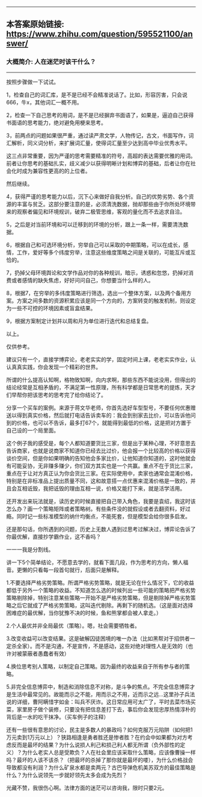 ----------------------------------------
## 本答案原始链接: https://www.zhihu.com/question/595521100/answer/
### 大概简介: 人在迷茫时该干什么？
----------------------------------------
按照步骤做一下试试。

1，检查自己的词汇库，是不是已经不会精准说话了。比如，形容厉害，只会说666，牛x，其他词汇一概不用。

2，检查一下自己思考的用词，是不是已经摒弃书面语了，如果是，逼迫自己获得书面语的思考能力，绝对避免用梗来思考。

3，前两点的问题如果很严重，通过读严肃文学，人物传记，古文，书面写作，词汇解析，同义词分析，来扩展词汇量，使得词汇量至少达到高中毕业优秀水平。

这三点非常重要，因为严谨的思考需要精准的符号，高超的表达需要优雅的用词。前者让你思考的基础扎实，歧义减少以获得明晰计划和博弈的基础，后者让你在社会化时成为兼容性更高的的上位者。

然后继续。

4，获得严谨的思考能力以后，沉下心来做好自我分析。自己的优势劣势、各个资源的丰富与贫乏。这部分要注意的是，必须清洗数据，抛却那些由于你所处环境带来的观察者偏见和环境规训，破弃二极管思维，客观的量化而不去追求自洽。

5，之后是对当前环境和可以迁移到的环境的分析，跟上一条一样，需要清洗数据。

6，根据自己和可选环境分析，穷举自己可以采取的中期策略，可以在成长，感情，工作，爱好等多个纬度穷举，注意这些维度策略之间是关联的，可能互斥或互恰的。

7，扔掉父母环境舆论和文学作品对你的各种规训，暗示，诱惑和忽悠，扔掉对消费或者感情的缺失焦虑，好好问问自己，你想要当什么样的人。

8，根据7，在穷举的多纬度策略进行筛选，选出一个整体方案，以及两个备用方案。方案之间多数的资源积累应该是同一个方向的，方案转变的触发机制，则设定为一些不可控的环境因素或盲盒结果。

9，根据方案制定计划并以周和月为单位进行迭代和总结复盘。

以上。

仅供参考。

建议只有一个，直接学博弈论，老老实实的学，固定时间上课，老老实实作业，认认真真实践，你会发现一个精彩的世界。

所谓的什么提高认知啊，格物致知啊，向内求啊，那些东西不能说没用，但得出的结论经常是互相矛盾的，不满足第一性原理，所有科学都是日常思考的提炼，天才们早帮你把该思考的思考完了给你结论了。

分享一个买车的案例。来源于蒋文华老师，你首先选好车型型号，不要任何优惠赠送以得到真实价格，然后就打电话告诉卖车的：我会到别家去比价，可以告诉他问到的价格，也可以不告诉，最多打67个，就能得到最低的价格，这是把对方置于自己设的一个局里面。

这个例子我的感受是，每个人都知道要货比三家，但是出于某种心理，不好意思去告诉商家，也就是说商家不知道你已经去比过价，他会报一个比较高的价格以获得谈价空间，但是你如果明确的告知他会多家比价，让他知道你知道的，这时他就会有可能妥协，无非赚多赚少，你们双方其实也是一个共赢。重点不在于货比三家，重点在于让对方真正认为你会货比三家。在实际使用中，卖家也通常会混淆价格，特别是在非标准品上提出质量不同，这和故意搭一点优惠来混淆价格是一致的，并且会互相诋毁，我把诋毁的理由互相一说，价格又能打下来，就是活学活用。

还开发出来玩法就是，读历史的时候直接把自己带入角色，我要是袁绍，我这时该怎么办？画一个策略矩阵或者策略树。有些条件没的就假设或者去翻资料，好过瘾。同时记一些标准模型的纳什均衡点，不能死套，但是模型会给你很多启发。

还是那句话，你所遇到的问题，历史上无数人遇到过思考过解决过，博弈论告诉了你最优解，直接抄学霸作业，这不香吗？

一一一我是分割线。

讲一下5个简单结论，不愿意去学的，就看下面几段，作为思考的方向，懒人福音。更懒的只看每一段首句就行，后面只是解释。

1.不要选择严格劣势策略。所谓严格劣势策略，就是无论在什么情况下，它的收益都低于另外一个策略的收益。不知道怎么选的时候列出一些可能的策略把严格劣势策略剔除掉，特别注意某些策略一开始不是严格劣势策略，但是剔除掉严格劣势策略之后它就成了严格劣势策略，这叫迭代剔除。再剩下的随机选。（这是面对选择困难症的最优解，当你犹豫不决的时候，鱼和熊掌都会被人拿走。）

2.个人最优并非全局最优（策略）。嗯，社会需要牺牲者。

3.改变收益可以改变结果。这是破解囚徒困境的唯一办法（比如黑帮对于招供者一定杀全家）。而不是沟通，不是宣传，不是感动，这些对绝对理性人是无效的（也许对被蒙蔽者愚蠢者有效）

4.换位思考别人策略，以制定自己策略。因为最终的收益来自于所有参与者的策略。

5.非完全信息博弈中，制造和消除信息不对称，是斗争的焦点。不完全信息博弈才是生活中最常见的。故能而示之不能，用而示之不用，近而示之远...这里孙子兵法说的详细，曹阿瞒惜字如金：叫兵不厌诈。这日常应用可太广了，平时去菜市场买菜，家里房子做个装修，只要没有把信息差打下去，事后你会发现忠厚热情淳朴的背后是一水的吃干抹净。（买车例子的注释）

还有一些很有意思的讨论，民主是多数人的暴政吗？如何克服万元陷阱（如何把1万元卖到1万元以上）？狭路相逢是勇者胜还是惨者胜？在约会中如果都为对方考虑反而是最坏的结果？为什么说损人利己和损己利人都无所谓（负外部性的定义）？为什么老实人总是受欺负？人在社会里应该采取什么策略，应该像曹操一样吗？最坏的人该不该杀？（把最坏的杀掉了那你就是最坏的喽），为什么价格战会导致都没有利润？为什么矿泉水都是卖两元？古巴导弹危机美苏双方的最佳策略是什么？为什么说领先一步就好领先太多会成为先烈？

光藏不赞，我很伤心啊。法律方面的迷茫可以咨询我，限时只要2元。

